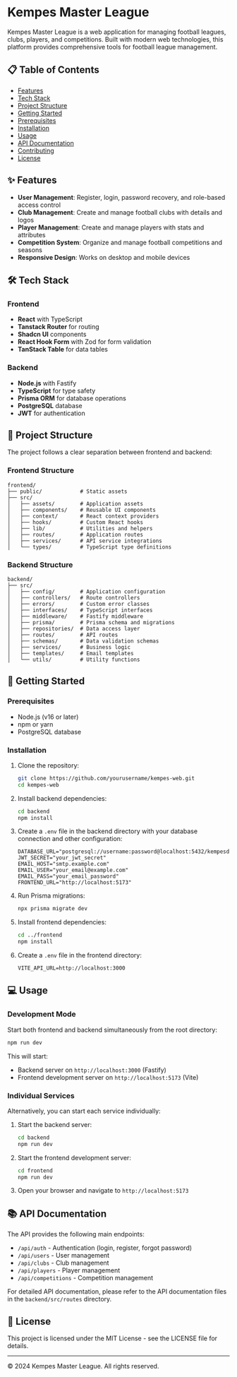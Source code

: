 # Kempes Master League

Kempes Master League is a web application for managing football leagues, clubs, players, and competitions. Built with modern web technologies, this platform provides comprehensive tools for football league management.

## 📋 Table of Contents

- [Features](#features)
- [Tech Stack](#tech-stack)
- [Project Structure](#project-structure)
- [Getting Started](#getting-started)
- [Prerequisites](#prerequisites)
- [Installation](#installation)
- [Usage](#usage)
- [API Documentation](#api-documentation)
- [Contributing](#contributing)
- [License](#license)

## ✨ Features

- **User Management**: Register, login, password recovery, and role-based access control
- **Club Management**: Create and manage football clubs with details and logos
- **Player Management**: Create and manage players with stats and attributes
- **Competition System**: Organize and manage football competitions and seasons
- **Responsive Design**: Works on desktop and mobile devices

## 🛠️ Tech Stack

### Frontend

- **React** with TypeScript
- **Tanstack Router** for routing
- **Shadcn UI** components
- **React Hook Form** with Zod for form validation
- **TanStack Table** for data tables

### Backend

- **Node.js** with Fastify
- **TypeScript** for type safety
- **Prisma ORM** for database operations
- **PostgreSQL** database
- **JWT** for authentication

## 📁 Project Structure

The project follows a clear separation between frontend and backend:

### Frontend Structure

```
frontend/
├── public/            # Static assets
├── src/
│   ├── assets/        # Application assets
│   ├── components/    # Reusable UI components
│   ├── context/       # React context providers
│   ├── hooks/         # Custom React hooks
│   ├── lib/           # Utilities and helpers
│   ├── routes/        # Application routes
│   ├── services/      # API service integrations
│   └── types/         # TypeScript type definitions
```

### Backend Structure

```
backend/
├── src/
│   ├── config/        # Application configuration
│   ├── controllers/   # Route controllers
│   ├── errors/        # Custom error classes
│   ├── interfaces/    # TypeScript interfaces
│   ├── middleware/    # Fastify middleware
│   ├── prisma/        # Prisma schema and migrations
│   ├── repositories/  # Data access layer
│   ├── routes/        # API routes
│   ├── schemas/       # Data validation schemas
│   ├── services/      # Business logic
│   ├── templates/     # Email templates
│   └── utils/         # Utility functions
```

## 🚀 Getting Started

### Prerequisites

- Node.js (v16 or later)
- npm or yarn
- PostgreSQL database

### Installation

1. Clone the repository:

   ```bash
   git clone https://github.com/yourusername/kempes-web.git
   cd kempes-web
   ```

2. Install backend dependencies:

   ```bash
   cd backend
   npm install
   ```

3. Create a `.env` file in the backend directory with your database connection and other configuration:

   ```
   DATABASE_URL="postgresql://username:password@localhost:5432/kempesdb"
   JWT_SECRET="your_jwt_secret"
   EMAIL_HOST="smtp.example.com"
   EMAIL_USER="your_email@example.com"
   EMAIL_PASS="your_email_password"
   FRONTEND_URL="http://localhost:5173"
   ```

4. Run Prisma migrations:

   ```bash
   npx prisma migrate dev
   ```

5. Install frontend dependencies:

   ```bash
   cd ../frontend
   npm install
   ```

6. Create a `.env` file in the frontend directory:
   ```
   VITE_API_URL=http://localhost:3000
   ```

## 💻 Usage

### Development Mode

Start both frontend and backend simultaneously from the root directory:

```bash
npm run dev
```

This will start:

- Backend server on `http://localhost:3000` (Fastify)
- Frontend development server on `http://localhost:5173` (Vite)

### Individual Services

Alternatively, you can start each service individually:

1. Start the backend server:

   ```bash
   cd backend
   npm run dev
   ```

2. Start the frontend development server:

   ```bash
   cd frontend
   npm run dev
   ```

3. Open your browser and navigate to `http://localhost:5173`

## 📚 API Documentation

The API provides the following main endpoints:

- `/api/auth` - Authentication (login, register, forgot password)
- `/api/users` - User management
- `/api/clubs` - Club management
- `/api/players` - Player management
- `/api/competitions` - Competition management

For detailed API documentation, please refer to the API documentation files in the `backend/src/routes` directory.

## 📄 License

This project is licensed under the MIT License - see the LICENSE file for details.

---

© 2024 Kempes Master League. All rights reserved.
